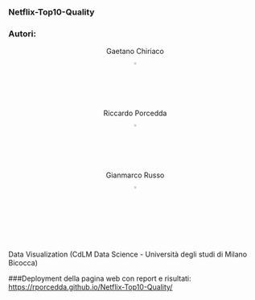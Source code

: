 ### Netflix-Top10-Quality

### Autori:
  <div align="center">
    <p>Gaetano Chiriaco</p>
    <a href="https://www.linkedin.com/in/gaetano-chiriaco-68085820b/" style="text-decoration:none;">
      <img src="https://upload.wikimedia.org/wikipedia/commons/thumb/c/ca/LinkedIn_logo_initials.png/640px-LinkedIn_logo_initials.png" width="2%" alt="" /></a>
  </div>
  
  <div align="center">
    <p>Riccardo Porcedda</p>
    <a href="https://www.linkedin.com/in/riccardo-porcedda/" style="text-decoration:none;">
      <img src="https://upload.wikimedia.org/wikipedia/commons/thumb/c/ca/LinkedIn_logo_initials.png/640px-LinkedIn_logo_initials.png" width="2%" alt="" /></a>
  </div>
  
  <div align="center">
    <p>Gianmarco Russo</p>
    <a href="https://www.linkedin.com/in/grusso98/" style="text-decoration:none;">
      <img src="https://upload.wikimedia.org/wikipedia/commons/thumb/c/ca/LinkedIn_logo_initials.png/640px-LinkedIn_logo_initials.png" width="2%" alt="" /></a>
  </div>
<br>
<br>

Data Visualization (CdLM Data Science - Università degli studi di Milano Bicocca)

###Deployment della pagina web con report e risultati: 
https://rporcedda.github.io/Netflix-Top10-Quality/
